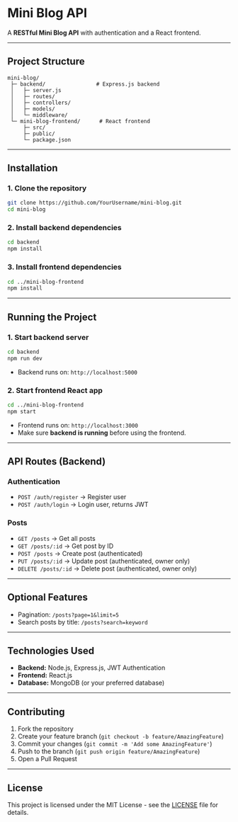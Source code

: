 # Mini Blog API

A **RESTful Mini Blog API** with authentication and a React frontend.

---

## Project Structure

```
mini-blog/
 ├─ backend/                # Express.js backend
 │   ├─ server.js
 │   ├─ routes/
 │   ├─ controllers/
 │   ├─ models/
 │   └─ middleware/
 └─ mini-blog-frontend/      # React frontend
     ├─ src/
     ├─ public/
     └─ package.json
```

---

## Installation

### 1. Clone the repository

```bash
git clone https://github.com/YourUsername/mini-blog.git
cd mini-blog
```

### 2. Install backend dependencies

```bash
cd backend
npm install
```

### 3. Install frontend dependencies

```bash
cd ../mini-blog-frontend
npm install
```

---

## Running the Project

### 1. Start backend server

```bash
cd backend
npm run dev
```

- Backend runs on: `http://localhost:5000`

### 2. Start frontend React app

```bash
cd ../mini-blog-frontend
npm start
```

- Frontend runs on: `http://localhost:3000`
- Make sure **backend is running** before using the frontend.

---

## API Routes (Backend)

### Authentication
- `POST /auth/register` → Register user
- `POST /auth/login` → Login user, returns JWT

### Posts
- `GET /posts` → Get all posts
- `GET /posts/:id` → Get post by ID
- `POST /posts` → Create post (authenticated)
- `PUT /posts/:id` → Update post (authenticated, owner only)
- `DELETE /posts/:id` → Delete post (authenticated, owner only)

---



## Optional Features

- Pagination: `/posts?page=1&limit=5`
- Search posts by title: `/posts?search=keyword`

---

## Technologies Used

- **Backend:** Node.js, Express.js, JWT Authentication
- **Frontend:** React.js
- **Database:** MongoDB (or your preferred database)

---

## Contributing

1. Fork the repository
2. Create your feature branch (`git checkout -b feature/AmazingFeature`)
3. Commit your changes (`git commit -m 'Add some AmazingFeature'`)
4. Push to the branch (`git push origin feature/AmazingFeature`)
5. Open a Pull Request

---

## License

This project is licensed under the MIT License - see the [LICENSE](LICENSE) file for details.
